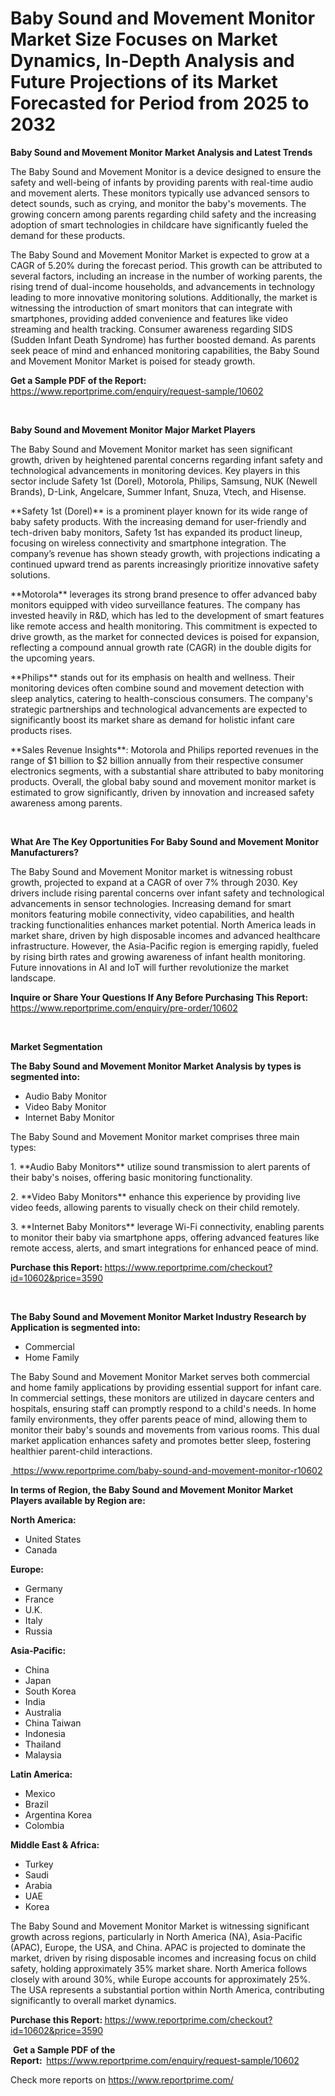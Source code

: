 <p><h1>Baby Sound and Movement Monitor Market Size Focuses on Market Dynamics, In-Depth Analysis and Future Projections of its Market Forecasted for Period from 2025 to 2032</h1></p><p><strong>Baby Sound and Movement Monitor Market Analysis and Latest Trends</strong></p>
<p><p>The Baby Sound and Movement Monitor is a device designed to ensure the safety and well-being of infants by providing parents with real-time audio and movement alerts. These monitors typically use advanced sensors to detect sounds, such as crying, and monitor the baby's movements. The growing concern among parents regarding child safety and the increasing adoption of smart technologies in childcare have significantly fueled the demand for these products.</p><p>The Baby Sound and Movement Monitor Market is expected to grow at a CAGR of 5.20% during the forecast period. This growth can be attributed to several factors, including an increase in the number of working parents, the rising trend of dual-income households, and advancements in technology leading to more innovative monitoring solutions. Additionally, the market is witnessing the introduction of smart monitors that can integrate with smartphones, providing added convenience and features like video streaming and health tracking. Consumer awareness regarding SIDS (Sudden Infant Death Syndrome) has further boosted demand. As parents seek peace of mind and enhanced monitoring capabilities, the Baby Sound and Movement Monitor Market is poised for steady growth.</p></p>
<p><strong>Get a Sample PDF of the Report:&nbsp;</strong> <a href="https://www.reportprime.com/enquiry/request-sample/10602?utm_campaign=3366&utm_medium=2&utm_source=Github&utm_content=ia&utm_term=20032025&utm_id=baby-sound-and-movement-monitor">https://www.reportprime.com/enquiry/request-sample/10602</a></p>
<p>&nbsp;</p>
<p><strong>Baby Sound and Movement Monitor Major Market Players</strong></p>
<p><p>The Baby Sound and Movement Monitor market has seen significant growth, driven by heightened parental concerns regarding infant safety and technological advancements in monitoring devices. Key players in this sector include Safety 1st (Dorel), Motorola, Philips, Samsung, NUK (Newell Brands), D-Link, Angelcare, Summer Infant, Snuza, Vtech, and Hisense.</p><p>**Safety 1st (Dorel)** is a prominent player known for its wide range of baby safety products. With the increasing demand for user-friendly and tech-driven baby monitors, Safety 1st has expanded its product lineup, focusing on wireless connectivity and smartphone integration. The company’s revenue has shown steady growth, with projections indicating a continued upward trend as parents increasingly prioritize innovative safety solutions.</p><p>**Motorola** leverages its strong brand presence to offer advanced baby monitors equipped with video surveillance features. The company has invested heavily in R&D, which has led to the development of smart features like remote access and health monitoring. This commitment is expected to drive growth, as the market for connected devices is poised for expansion, reflecting a compound annual growth rate (CAGR) in the double digits for the upcoming years.</p><p>**Philips** stands out for its emphasis on health and wellness. Their monitoring devices often combine sound and movement detection with sleep analytics, catering to health-conscious consumers. The company's strategic partnerships and technological advancements are expected to significantly boost its market share as demand for holistic infant care products rises.</p><p>**Sales Revenue Insights**: Motorola and Philips reported revenues in the range of $1 billion to $2 billion annually from their respective consumer electronics segments, with a substantial share attributed to baby monitoring products. Overall, the global baby sound and movement monitor market is estimated to grow significantly, driven by innovation and increased safety awareness among parents.</p></p>
<p>&nbsp;</p>
<p><strong>What Are The Key Opportunities For Baby Sound and Movement Monitor Manufacturers?</strong></p>
<p><p>The Baby Sound and Movement Monitor market is witnessing robust growth, projected to expand at a CAGR of over 7% through 2030. Key drivers include rising parental concerns over infant safety and technological advancements in sensor technologies. Increasing demand for smart monitors featuring mobile connectivity, video capabilities, and health tracking functionalities enhances market potential. North America leads in market share, driven by high disposable incomes and advanced healthcare infrastructure. However, the Asia-Pacific region is emerging rapidly, fueled by rising birth rates and growing awareness of infant health monitoring. Future innovations in AI and IoT will further revolutionize the market landscape.</p></p>
<p><strong>Inquire or Share Your Questions If Any Before Purchasing This Report:</strong> <a href="https://www.reportprime.com/enquiry/pre-order/10602?utm_campaign=3366&utm_medium=2&utm_source=Github&utm_content=ia&utm_term=20032025&utm_id=baby-sound-and-movement-monitor">https://www.reportprime.com/enquiry/pre-order/10602</a></p>
<p>&nbsp;</p>
<p><strong>Market Segmentation</strong></p>
<p><strong>The Baby Sound and Movement Monitor Market Analysis by types is segmented into:</strong></p>
<p><ul><li>Audio Baby Monitor</li><li>Video Baby Monitor</li><li>Internet Baby Monitor</li></ul></p>
<p><p>The Baby Sound and Movement Monitor market comprises three main types: </p><p>1. **Audio Baby Monitors** utilize sound transmission to alert parents of their baby's noises, offering basic monitoring functionality.</p><p>2. **Video Baby Monitors** enhance this experience by providing live video feeds, allowing parents to visually check on their child remotely.</p><p>3. **Internet Baby Monitors** leverage Wi-Fi connectivity, enabling parents to monitor their baby via smartphone apps, offering advanced features like remote access, alerts, and smart integrations for enhanced peace of mind.</p></p>
<p><strong>Purchase this Report:&nbsp;</strong><a href="https://www.reportprime.com/checkout?id=10602&price=3590&utm_campaign=3366&utm_medium=2&utm_source=Github&utm_content=ia&utm_term=20032025&utm_id=baby-sound-and-movement-monitor">https://www.reportprime.com/checkout?id=10602&price=3590</a></p>
<p>&nbsp;</p>
<p><strong>The Baby Sound and Movement Monitor Market Industry Research by Application is segmented into:</strong></p>
<p><ul><li>Commercial</li><li>Home Family</li></ul></p>
<p><p>The Baby Sound and Movement Monitor Market serves both commercial and home family applications by providing essential support for infant care. In commercial settings, these monitors are utilized in daycare centers and hospitals, ensuring staff can promptly respond to a child's needs. In home family environments, they offer parents peace of mind, allowing them to monitor their baby's sounds and movements from various rooms. This dual market application enhances safety and promotes better sleep, fostering healthier parent-child interactions.</p></p>
<p><a href="https://www.reportprime.com/baby-sound-and-movement-monitor-r10602?utm_campaign=3366&utm_medium=2&utm_source=Github&utm_content=ia&utm_term=20032025&utm_id=baby-sound-and-movement-monitor">&nbsp;https://www.reportprime.com/baby-sound-and-movement-monitor-r10602</a></p>
<p><strong>In terms of Region, the Baby Sound and Movement Monitor Market Players available by Region are:</strong></p>
<p>
    <p> <strong> North America: </strong>
        <ul>
            <li>United States</li>
            <li>Canada</li>
        </ul>
        </p> 
    <p> <strong> Europe: </strong>
        <ul>
            <li>Germany</li>
            <li>France</li>
            <li>U.K.</li>
            <li>Italy</li>
            <li>Russia</li>
        </ul>
        </p> 
    <p> <strong> Asia-Pacific: </strong>
        <ul>
            <li>China</li>
            <li>Japan</li>
            <li>South Korea</li>
            <li>India</li>
            <li>Australia</li>
            <li>China Taiwan</li>
            <li>Indonesia</li>
            <li>Thailand</li>
            <li>Malaysia</li>
        </ul>
        </p> 
    <p> <strong> Latin America: </strong>
        <ul>
            <li>Mexico</li>
            <li>Brazil</li>
            <li>Argentina Korea</li>
            <li>Colombia</li>
        </ul>
        </p> 
    <p> <strong> Middle East & Africa: </strong>
        <ul>
            <li>Turkey</li>
            <li>Saudi</li>
            <li>Arabia</li>
            <li>UAE</li>
            <li>Korea</li>
        </ul>
    </p>
    </p>
<p><p>The Baby Sound and Movement Monitor Market is witnessing significant growth across regions, particularly in North America (NA), Asia-Pacific (APAC), Europe, the USA, and China. APAC is projected to dominate the market, driven by rising disposable incomes and increasing focus on child safety, holding approximately 35% market share. North America follows closely with around 30%, while Europe accounts for approximately 25%. The USA represents a substantial portion within North America, contributing significantly to overall market dynamics.</p></p>
<p><strong>Purchase this Report: </strong><a href="https://www.reportprime.com/checkout?id=10602&price=3590&utm_campaign=3366&utm_medium=2&utm_source=Github&utm_content=ia&utm_term=20032025&utm_id=baby-sound-and-movement-monitor">https://www.reportprime.com/checkout?id=10602&price=3590</a></p>
<p>&nbsp;<strong>Get a Sample PDF of the Report:&nbsp;&nbsp;</strong><a href="https://www.reportprime.com/enquiry/request-sample/10602?utm_campaign=3366&utm_medium=2&utm_source=Github&utm_content=ia&utm_term=20032025&utm_id=baby-sound-and-movement-monitor">https://www.reportprime.com/enquiry/request-sample/10602</a></p>
<p><strong></strong></p>
<p>Check more reports on <a href="https://www.reportprime.com/?utm_campaign=3366&utm_medium=2&utm_source=Github&utm_content=ia&utm_term=20032025&utm_id=baby-sound-and-movement-monitor">https://www.reportprime.com/</a></p>